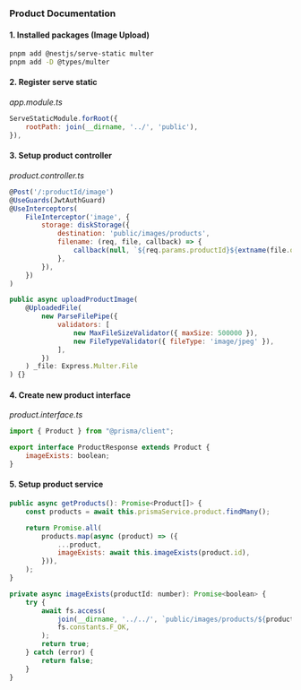 ### Product Documentation

#### 1. Installed packages (Image Upload)
```sh
pnpm add @nestjs/serve-static multer
pnpm add -D @types/multer
```

#### 2. Register serve static
*app.module.ts*
```js
ServeStaticModule.forRoot({
    rootPath: join(__dirname, '../', 'public'),
}),
```

#### 3. Setup product controller
*product.controller.ts*
```js
@Post('/:productId/image')
@UseGuards(JwtAuthGuard)
@UseInterceptors(
    FileInterceptor('image', {
        storage: diskStorage({
            destination: 'public/images/products',
            filename: (req, file, callback) => {
                callback(null, `${req.params.productId}${extname(file.originalname)}`);
            },
        }),
    })
)

public async uploadProductImage(
    @UploadedFile(
        new ParseFilePipe({
            validators: [
                new MaxFileSizeValidator({ maxSize: 500000 }),
                new FileTypeValidator({ fileType: 'image/jpeg' }),
            ],
        })
    ) _file: Express.Multer.File
) {}
```

#### 4. Create new product interface
*product.interface.ts*
```js
import { Product } from "@prisma/client";

export interface ProductResponse extends Product {
    imageExists: boolean;
}
```

#### 5. Setup product service
```js
public async getProducts(): Promise<Product[]> {
    const products = await this.prismaService.product.findMany();

    return Promise.all(
        products.map(async (product) => ({
            ...product,
            imageExists: await this.imageExists(product.id),
        })),
    );
}

private async imageExists(productId: number): Promise<boolean> {
    try {
        await fs.access(
            join(__dirname, '../../', `public/images/products/${productId}.jpg`),
            fs.constants.F_OK,
        );
        return true;
    } catch (error) {
        return false;
    }
}
```